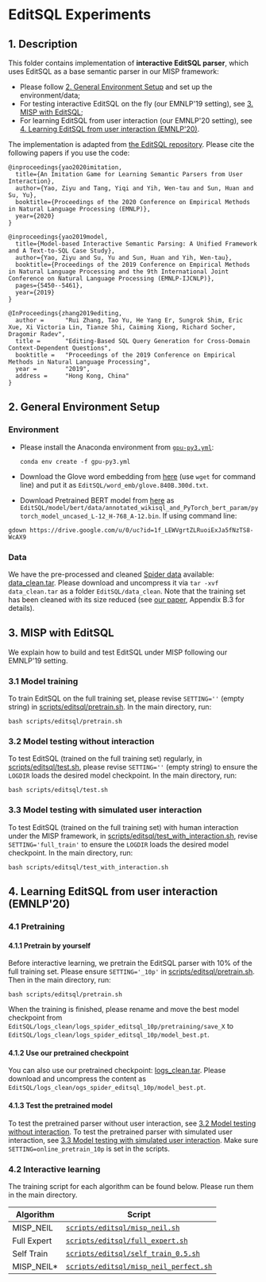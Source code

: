 # EditSQL Experiments

## 1. Description
This folder contains implementation of **interactive EditSQL parser**, which uses EditSQL as a base semantic parser in our MISP framework:
- Please follow [2. General Environment Setup](#2-general-environment-setup) and set up the environment/data;
- For testing interactive EditSQL on the fly (our EMNLP'19 setting), see [3. MISP with EditSQL](#3-misp-with-editsql);
- For learning EditSQL from user interaction (our EMNLP'20 setting), see [4. Learning EditSQL from user interaction (EMNLP'20)](#4-learning-editsql-from-user-interaction-emnlp20).

The implementation is adapted from [the EditSQL repository](https://github.com/ryanzhumich/editsql). 
Please cite the following papers if you use the code:

```
@inproceedings{yao2020imitation,
  title={An Imitation Game for Learning Semantic Parsers from User Interaction},
  author={Yao, Ziyu and Tang, Yiqi and Yih, Wen-tau and Sun, Huan and Su, Yu},
  booktitle={Proceedings of the 2020 Conference on Empirical Methods in Natural Language Processing (EMNLP)},
  year={2020}
}

@inproceedings{yao2019model,
  title={Model-based Interactive Semantic Parsing: A Unified Framework and A Text-to-SQL Case Study},
  author={Yao, Ziyu and Su, Yu and Sun, Huan and Yih, Wen-tau},
  booktitle={Proceedings of the 2019 Conference on Empirical Methods in Natural Language Processing and the 9th International Joint Conference on Natural Language Processing (EMNLP-IJCNLP)},
  pages={5450--5461},
  year={2019}
}

@InProceedings{zhang2019editing,
  author =      "Rui Zhang, Tao Yu, He Yang Er, Sungrok Shim, Eric Xue, Xi Victoria Lin, Tianze Shi, Caiming Xiong, Richard Socher, Dragomir Radev",
  title =       "Editing-Based SQL Query Generation for Cross-Domain Context-Dependent Questions",
  booktitle =   "Proceedings of the 2019 Conference on Empirical Methods in Natural Language Processing",
  year =        "2019",
  address =     "Hong Kong, China"
}
```

## 2. General Environment Setup
### Environment
- Please install the Anaconda environment from [`gpu-py3.yml`](../gpu-py3.yml):
    ```
    conda env create -f gpu-py3.yml
    ```
- Download the Glove word embedding from [here](https://nlp.stanford.edu/data/glove.840B.300d.zip) \(use `wget` for command line\) and put it as `EditSQL/word_emb/glove.840B.300d.txt`.

- Download Pretrained BERT model from [here](https://drive.google.com/file/d/1f_LEWVgrtZLRuoiExJa5fNzTS8-WcAX9/view?usp=sharing) as `EditSQL/model/bert/data/annotated_wikisql_and_PyTorch_bert_param/pytorch_model_uncased_L-12_H-768_A-12.bin`. If using command line: 
```
gdown https://drive.google.com/u/0/uc?id=1f_LEWVgrtZLRuoiExJa5fNzTS8-WcAX9
```


### Data
We have the pre-processed and cleaned [Spider data](https://yale-lily.github.io/spider) available: [data_clean.tar](https://buckeyemailosu-my.sharepoint.com/:u:/g/personal/chen_8336_buckeyemail_osu_edu/EbCsSRb8MKVNiVktVsze5GMBxp9TccTRSjZpT-VYB6tNpg?e=7ilzZW).
Please download and uncompress it via `tar -xvf data_clean.tar` as a folder `EditSQL/data_clean`. 
Note that the training set has been cleaned with its size reduced (see [our paper](https://arxiv.org/pdf/2005.00689.pdf), Appendix B.3 for details).


## 3. MISP with EditSQL
We explain how to build and test EditSQL under MISP following our EMNLP'19 setting.

### 3.1 Model training
To train EditSQL on the full training set, please revise `SETTING=''` (empty string) in [scripts/editsql/pretrain.sh](../scripts/editsql/pretrain.sh).
In the main directory, run:
```
bash scripts/editsql/pretrain.sh
```

### 3.2 Model testing without interaction
To test EditSQL (trained on the full training set) regularly, in [scripts/editsql/test.sh](../scripts/editsql/test.sh), 
please revise `SETTING=''` (empty string) to ensure the `LOGDIR` loads the desired model checkpoint.
In the main directory, run:
``` 
bash scripts/editsql/test.sh
```

### 3.3 Model testing with simulated user interaction
To test EditSQL (trained on the full training set) with human interaction under the MISP framework, in [scripts/editsql/test_with_interaction.sh](../scripts/editsql/test_with_interaction.sh),
revise `SETTING='full_train'` to ensure the `LOGDIR` loads the desired model checkpoint.
In the main directory, run:
```
bash scripts/editsql/test_with_interaction.sh
```


## 4. Learning EditSQL from user interaction (EMNLP'20)
### 4.1 Pretraining

#### 4.1.1 Pretrain by yourself
Before interactive learning, we pretrain the EditSQL parser with 10% of the full training set. 
Please ensure `SETTING='_10p'` in [scripts/editsql/pretrain.sh](../scripts/editsql/pretrain.sh).
Then in the main directory, run:
```
bash scripts/editsql/pretrain.sh
```
When the training is finished, please rename and move the best model checkpoint from `EditSQL/logs_clean/logs_spider_editsql_10p/pretraining/save_X` 
to `EditSQL/logs_clean/logs_spider_editsql_10p/model_best.pt`.

#### 4.1.2 Use our pretrained checkpoint
You can also use our pretrained checkpoint: [logs_clean.tar](https://buckeyemailosu-my.sharepoint.com/:u:/g/personal/chen_8336_buckeyemail_osu_edu/EQmsNq-xPpBJk7iBURgT1o4BzuFX5S329AfcWU9SEMzRGQ?e=CPUNu5).
Please download and uncompress the content as `EditSQL/logs_clean/ogs_spider_editsql_10p/model_best.pt`.


#### 4.1.3 Test the pretrained model
To test the pretrained parser without user interaction, see [3.2 Model testing without interaction](#32-model-testing-without-interaction).
To test the pretrained parser with simulated user interaction, see [3.3 Model testing with simulated user interaction](#33-model-testing-with-simulated-user-interaction).
Make sure `SETTING=online_pretrain_10p` is set in the scripts.

### 4.2 Interactive learning

The training script for each algorithm can be found below. Please run them in the main directory.

| Algorithm  | Script |
| ------------- | ------------- |
| MISP_NEIL  | [`scripts/editsql/misp_neil.sh`](../scripts/editsql/misp_neil.sh)  |
| Full Expert  | [`scripts/editsql/full_expert.sh`](../scripts/editsql/full_expert.sh)  |
| Self Train  | [`scripts/editsql/self_train_0.5.sh`](../scripts/editsql/self_train_0.5.sh)  |
| MISP_NEIL*  | [`scripts/editsql/misp_neil_perfect.sh`](../scripts/editsql/misp_neil_perfect.sh)  |



